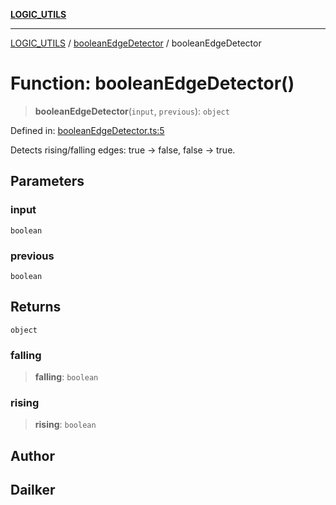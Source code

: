 [**LOGIC_UTILS**](../../README.md)

***

[LOGIC_UTILS](../../README.md) / [booleanEdgeDetector](../README.md) / booleanEdgeDetector

# Function: booleanEdgeDetector()

> **booleanEdgeDetector**(`input`, `previous`): `object`

Defined in: [booleanEdgeDetector.ts:5](https://github.com/dailker/everyutil/blob/7c30ec40bbb398255a9be572db0a537e8bcb9c11/src/logic/booleanEdgeDetector.ts#L5)

Detects rising/falling edges: true → false, false → true.

## Parameters

### input

`boolean`

### previous

`boolean`

## Returns

`object`

### falling

> **falling**: `boolean`

### rising

> **rising**: `boolean`

## Author

## Dailker
